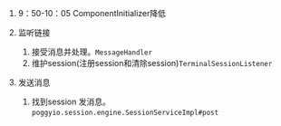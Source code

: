 1. 9：50-10：05 ComponentInitializer降低

1. 监听链接  
    1. 接受消息并处理。`MessageHandler`   
    1. 维护session(注册session和清除session)`TerminalSessionListener`   
1. 发送消息   
    1. 找到session 发消息。`poggyio.session.engine.SessionServiceImpl#post`   
 
